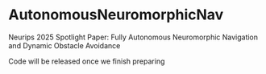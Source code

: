 # AutonomousNeuromorphicNav
Neurips 2025 Spotlight Paper: Fully Autonomous Neuromorphic Navigation and Dynamic Obstacle Avoidance

Code will be released once we finish preparing 

